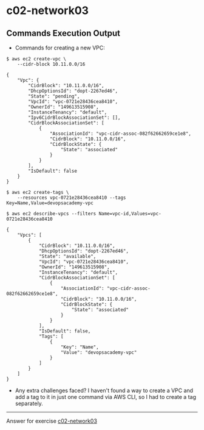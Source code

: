 # c02-network03

## Commands Execution Output

- Commands for creating a new VPC:
```
$ aws ec2 create-vpc \
    --cidr-block 10.11.0.0/16

{
    "Vpc": {
        "CidrBlock": "10.11.0.0/16",
        "DhcpOptionsId": "dopt-2267ed46",
        "State": "pending",
        "VpcId": "vpc-0721e28436cea8410",
        "OwnerId": "149613515908",
        "InstanceTenancy": "default",
        "Ipv6CidrBlockAssociationSet": [],
        "CidrBlockAssociationSet": [
            {
                "AssociationId": "vpc-cidr-assoc-082f62662659ce1e8",
                "CidrBlock": "10.11.0.0/16",
                "CidrBlockState": {
                    "State": "associated"
                }
            }
        ],
        "IsDefault": false
    }
}

$ aws ec2 create-tags \
    --resources vpc-0721e28436cea8410 --tags Key=Name,Value=devopsacademy-vpc

$ aws ec2 describe-vpcs --filters Name=vpc-id,Values=vpc-0721e28436cea8410

{
    "Vpcs": [
        {
            "CidrBlock": "10.11.0.0/16",
            "DhcpOptionsId": "dopt-2267ed46",
            "State": "available",
            "VpcId": "vpc-0721e28436cea8410",
            "OwnerId": "149613515908",
            "InstanceTenancy": "default",
            "CidrBlockAssociationSet": [
                {
                    "AssociationId": "vpc-cidr-assoc-082f62662659ce1e8",
                    "CidrBlock": "10.11.0.0/16",
                    "CidrBlockState": {
                        "State": "associated"
                    }
                }
            ],
            "IsDefault": false,
            "Tags": [
                {
                    "Key": "Name",
                    "Value": "devopsacademy-vpc"
                }
            ]
        }
    ]
}
```

- Any extra challenges faced?
I haven't found a way to create a VPC and add a tag to it in just one command via AWS CLI, so I had to create a tag separately.

***
Answer for exercise [c02-network03](https://github.com/devopsacademyau/academy/blob/893381c6f0b69434d9e8597d3d4b1c17f9bc1371/classes/02class/exercises/c02-network03/README.md)
